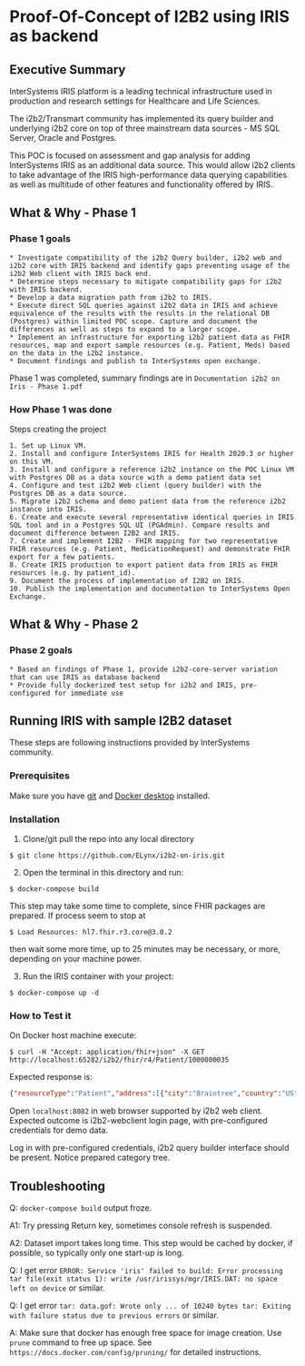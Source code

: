 # Proof-Of-Concept of I2B2 using IRIS as backend

## Executive Summary

InterSystems IRIS platform is a leading technical infrastructure used in production and research settings for Healthcare and Life Sciences.

The i2b2/Transmart community has implemented its query builder and underlying i2b2 core on top of three mainstream data sources - MS SQL Server, Oracle and Postgres.

This POC is focused on assessment and gap analysis for adding InterSystems IRIS as an additional data source. This would allow i2b2 clients to take advantage of the IRIS high-performance data querying capabilities as well as multitude of other features and functionality offered by IRIS.

## What & Why - Phase 1

### Phase 1 goals

    * Investigate compatibility of the i2b2 Query builder, i2b2 web and i2b2 core with IRIS backend and identify gaps preventing usage of the i2b2 Web client with IRIS back end.
    * Determine steps necessary to mitigate compatibility gaps for i2b2 with IRIS backend.
    * Develop a data migration path from i2b2 to IRIS.
    * Execute direct SQL queries against i2b2 data in IRIS and achieve equivalence of the results with the results in the relational DB (Postgres) within limited POC scope. Capture and document the differences as well as steps to expand to a larger scope.
    * Implement an infrastructure for exporting i2b2 patient data as FHIR resources, map and export sample resources (e.g. Patient, Meds) based on the data in the i2b2 instance.
    * Document findings and publish to InterSystems open exchange.

Phase 1 was completed, summary findings are in `Documentation i2b2 on Iris - Phase 1.pdf`

### How Phase 1 was done

Steps creating the project

    1. Set up Linux VM.
    2. Install and configure InterSystems IRIS for Health 2020.3 or higher on this VM.
    3. Install and configure a reference i2b2 instance on the POC Linux VM with Postgres DB as a data source with a demo patient data set
    4. Configure and test i2b2 Web client (query builder) with the Postgres DB as a data source.
    5. Migrate i2b2 schema and demo patient data from the reference i2b2 instance into IRIS.
    6. Create and execute several representative identical queries in IRIS SQL tool and in a Postgres SQL UI (PGAdmin). Compare results and document difference between I2B2 and IRIS.
    7. Create and implement I2B2 - FHIR mapping for two representative FHIR resources (e.g. Patient, MedicationRequest) and demonstrate FHIR export for a few patients.
    8. Create IRIS production to export patient data from IRIS as FHIR resources (e.g. by patient_id).
    9. Document the process of implementation of I2B2 on IRIS.
    10. Publish the implementation and documentation to InterSystems Open Exchange.

## What & Why - Phase 2

### Phase 2 goals

    * Based on findings of Phase 1, provide i2b2-core-server variation that can use IRIS as database backend
    * Provide fully dockerized test setup for i2b2 and IRIS, pre-configured for immediate use

## Running IRIS with sample I2B2 dataset

These steps are following instructions provided by InterSystems community.

### Prerequisites

Make sure you have [git](https://git-scm.com/book/en/v2/Getting-Started-Installing-Git) and [Docker desktop](https://www.docker.com/products/docker-desktop) installed.

### Installation 

1. Clone/git pull the repo into any local directory

```
$ git clone https://github.com/ELynx/i2b2-on-iris.git
```

2. Open the terminal in this directory and run:

```
$ docker-compose build
```

This step may take some time to complete, since FHIR packages are prepared. If process seem to stop at

```
$ Load Resources: hl7.fhir.r3.core@3.0.2
```

then wait some more time, up to 25 minutes may be necessary, or more, depending on your machine power.

3. Run the IRIS container with your project:

```
$ docker-compose up -d
```

### How to Test it

On Docker host machine execute:

```
$ curl -H "Accept: application/fhir+json" -X GET http://localhost:65282/i2b2/fhir/r4/Patient/1000000035
```

Expected response is:

```json
{"resourceType":"Patient","address":[{"city":"Braintree","country":"US","postalCode":"02185","state":"Massachusetts","type":"both","use":"home"}],"birthDate":"1988-01-20","communication":[{"language":{"coding":[{"code":"es","display":"spanish","system":"http://hl7.org/fhir/ValueSet/languages"}]},"preferred":true}],"deceasedBoolean":false,"extension":[{"url":"http://hl7.org/fhir/StructureDefinition/patient-nationality","valueCoding":{"code":"2186-5","display":"Not Hispanic or Latino","system":"http://terminology.hl7.org/CodeSystem/v3-Ethnicity"}},{"url":"http://hl7.org/fhir/StructureDefinition/patient-religion","valueCoding":{"code":"1007","display":"Atheism","system":"http://terminology.hl7.org/CodeSystem/v3-ReligiousAffiliation"}}],"gender":"male","id":"1000000035","identifier":[{"assigner":{"display":"i2b2"},"period":{"start":"2010-11-04"},"type":{"coding":[{"code":"PLAC","system":"http://terminology.hl7.org/CodeSystem/v2-0203"}]},"use":"usual","value":"1000000035"}],"maritalStatus":{"coding":[{"code":"U","display":"unmarried","system":"http://terminology.hl7.org/CodeSystem/v3-MaritalStatus"}]}}
```

Open `localhost:8082` in web browser supported by i2b2 web client. Expected outcome is i2b2-webclient login page, with pre-configured credentials for demo data.

Log in with pre-configured credentials, i2b2 query builder interface should be present. Notice prepared category tree.

## Troubleshooting

Q: `docker-compose build` output froze.

A1: Try pressing Return key, sometimes console refresh is suspended.

A2: Dataset import takes long time. This step would be cached by docker, if possible, so typically only one start-up is long.

Q: I get error `ERROR: Service 'iris' failed to build: Error processing tar file(exit status 1): write /usr/irissys/mgr/IRIS.DAT: no space left on device` or similar.

Q: I get error `tar: data.gof: Wrote only ... of 10240 bytes tar: Exiting with failure status due to previous errors` or similar.

A: Make sure that docker has enough free space for image creation. Use `prune` command to free up space. See `https://docs.docker.com/config/pruning/` for detailed instructions.
